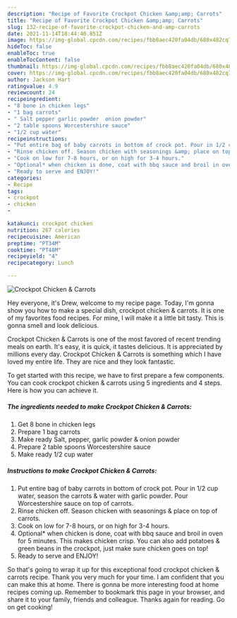```yaml
---
description: "Recipe of Favorite Crockpot Chicken &amp;amp; Carrots"
title: "Recipe of Favorite Crockpot Chicken &amp;amp; Carrots"
slug: 132-recipe-of-favorite-crockpot-chicken-and-amp-carrots
date: 2021-11-14T18:44:40.851Z
image: https://img-global.cpcdn.com/recipes/fbb8aec420fa04db/680x482cq70/crockpot-chicken-carrots-recipe-main-photo.jpg
hideToc: false
enableToc: true
enableTocContent: false
thumbnail: https://img-global.cpcdn.com/recipes/fbb8aec420fa04db/680x482cq70/crockpot-chicken-carrots-recipe-main-photo.jpg
cover: https://img-global.cpcdn.com/recipes/fbb8aec420fa04db/680x482cq70/crockpot-chicken-carrots-recipe-main-photo.jpg
author: Jackson Hart
ratingvalue: 4.9
reviewcount: 24
recipeingredient:
- "8 bone in chicken legs"
- "1 bag carrots"
- " Salt pepper garlic powder  onion powder"
- "2 table spoons Worcestershire sauce"
- "1/2 cup water"
recipeinstructions:
- "Put entire bag of baby carrots in bottom of crock pot. Pour in 1/2 cup water, season the carrots &amp; water with garlic powder. Pour Worcestershire sauce on top of carrots."
- "Rinse chicken off. Season chicken with seasonings &amp; place on top of carrots."
- "Cook on low for 7-8 hours, or on high for 3-4 hours."
- "Optional* when chicken is done, coat with bbq sauce and broil in oven for 5 minutes. This makes chicken crisp. You can also add potatoes &amp; green beans in the crockpot, just make sure chicken goes on top!"
- "Ready to serve and ENJOY!"
categories:
- Recipe
tags:
- crockpot
- chicken
- 

katakunci: crockpot chicken  
nutrition: 267 calories
recipecuisine: American
preptime: "PT34M"
cooktime: "PT48M"
recipeyield: "4"
recipecategory: Lunch

---
```



![Crockpot Chicken &amp; Carrots](https://img-global.cpcdn.com/recipes/fbb8aec420fa04db/680x482cq70/crockpot-chicken-carrots-recipe-main-photo.jpg)

Hey everyone, it's Drew, welcome to my recipe page. Today, I'm gonna show you how to make a special dish, crockpot chicken &amp; carrots. It is one of my favorites food recipes. For mine, I will make it a little bit tasty. This is gonna smell and look delicious.

Crockpot Chicken &amp; Carrots is one of the most favored of recent trending meals on earth. It's easy, it is quick, it tastes delicious. It is appreciated by millions every day. Crockpot Chicken &amp; Carrots is something which I have loved my entire life. They are nice and they look fantastic.




To get started with this recipe, we have to first prepare a few components. You can cook crockpot chicken &amp; carrots using 5 ingredients and 4 steps. Here is how you can achieve it.

<!--inarticleads1-->

##### The ingredients needed to make Crockpot Chicken &amp; Carrots:

1. Get 8 bone in chicken legs
1. Prepare 1 bag carrots
1. Make ready  Salt, pepper, garlic powder &amp; onion powder
1. Prepare 2 table spoons Worcestershire sauce
1. Make ready 1/2 cup water




<!--inarticleads2-->

##### Instructions to make Crockpot Chicken &amp; Carrots:

1. Put entire bag of baby carrots in bottom of crock pot. Pour in 1/2 cup water, season the carrots &amp; water with garlic powder. Pour Worcestershire sauce on top of carrots.
1. Rinse chicken off. Season chicken with seasonings &amp; place on top of carrots.
1. Cook on low for 7-8 hours, or on high for 3-4 hours.
1. Optional* when chicken is done, coat with bbq sauce and broil in oven for 5 minutes. This makes chicken crisp. You can also add potatoes &amp; green beans in the crockpot, just make sure chicken goes on top!
1. Ready to serve and ENJOY!



So that's going to wrap it up for this exceptional food crockpot chicken &amp; carrots recipe. Thank you very much for your time. I am confident that you can make this at home. There is gonna be more interesting food at home recipes coming up. Remember to bookmark this page in your browser, and share it to your family, friends and colleague. Thanks again for reading. Go on get cooking!
